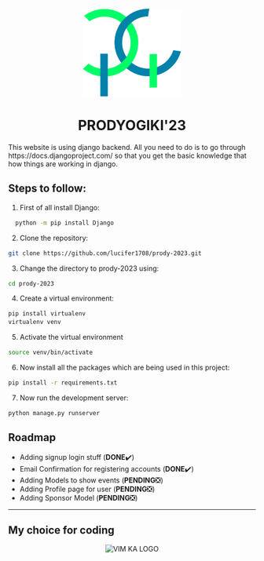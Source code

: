 <p align='center'>
<img width="200" src="static/images/pg.svg" alt="PRODY KA LOGO">
</p>
<h1 align='center'>PRODYOGIKI'23</h1>
This website is using django backend. All you need to do is to go through https://docs.djangoproject.com/ so that you get the basic knowledge that how things are working in django.



## Steps to follow:
1. First of all install Django:

```bash
  python -m pip install Django
```
2. Clone the repository:
```bash
git clone https://github.com/lucifer1708/prody-2023.git
```
3. Change the directory to prody-2023 using:
```bash
cd prody-2023
```
4. Create a virtual environment:
```bash
pip install virtualenv
virtualenv venv
```
5. Activate the virtual environment
```bash
source venv/bin/activate
```
6. Now install all the packages which are being used in this project:
```bash
pip install -r requirements.txt
```
7. Now run the development server:
```bash
python manage.py runserver
```




## Roadmap
- Adding signup login stuff (**DONE**:heavy_check_mark:)
- Email Confirmation for registering accounts (**DONE**:heavy_check_mark:)
- Adding Models to show events (**PENDING**:negative_squared_cross_mark:)
- Adding Profile page for user (**PENDING**:negative_squared_cross_mark:)
- Adding Sponsor Model (**PENDING**:negative_squared_cross_mark:)
-----------
<h2> My choice for coding </h2>
<p align='center'>
<img width="200" src="https://github.com/vim/vim/raw/master/runtime/vimlogo.gif" alt="VIM KA LOGO">
</p>
